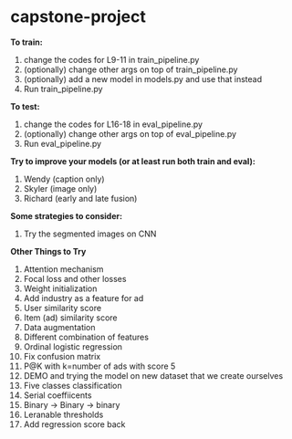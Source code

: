 # capstone-project

**To train:**
1. change the codes for L9-11 in train_pipeline.py
2. (optionally) change other args on top of train_pipeline.py
3. (optionally) add a new model in models.py and use that instead
4. Run train_pipeline.py

**To test:**
1. change the codes for L16-18 in eval_pipeline.py
2. (optionally) change other args on top of eval_pipeline.py
3. Run eval_pipeline.py

**Try to improve your models (or at least run both train and eval):**
1. Wendy (caption only)
2. Skyler (image only)
3. Richard (early and late fusion)

**Some strategies to consider:**
1. Try the segmented images  on CNN

**Other Things to Try**
1. Attention mechanism
2. Focal loss and other losses
3. Weight initialization
4. Add industry as a feature for ad
5. User similarity score
6. Item (ad) similarity score
7. Data augmentation 
8. Different combination of features
9. Ordinal logistic regression
10. Fix confusion matrix
11. P@K with k=number of ads with score 5
12. DEMO and trying the model on new dataset that we create ourselves
13. Five classes classification
14. Serial coeffiicents
15. Binary → Binary → binary
16. Leranable thresholds
17. Add regression score back
